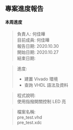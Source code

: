 ## 專案進度報告
#### 本周進度
> 負責人: 何佳曄 \
> 目前成員: 何佳曄 \
> 報告日期: 2020.10.30 \
> 開始日期: 2020.10.27 \
> 結束日期: 

> 進度: 
> * 建置 Vivado 環境 
> * 查詢 VHDL 語法及資料 

> 程式說明:  
> 使用指撥開關控制 LED 亮

> 檔案名稱:  
> pre_test.vhd  
> pre_test.xdc
